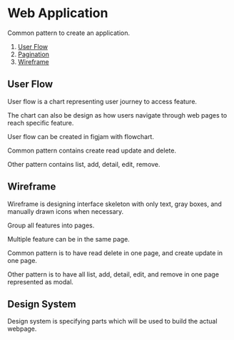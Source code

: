 # Web Application

Common pattern to create an application.

1. [User Flow](#user-flow)
2. [Pagination](#pagination)
3. [Wireframe](#wireframe)

## User Flow

User flow is a chart representing user journey to access feature.

The chart can also be design as how users navigate through web pages to reach
specific feature.

User flow can be created in figjam with flowchart.

Common pattern contains create read update and delete.

Other pattern contains list, add, detail, edit, remove.

## Wireframe

Wireframe is designing interface skeleton with only text, gray boxes, and
manually drawn icons when necessary.

Group all features into pages.

Multiple feature can be in the same page.

Common pattern is to have read delete in one page, and create update in one
page.

Other pattern is to have all list, add, detail, edit, and remove in one page
represented as modal.

## Design System

Design system is specifying parts which will be used to build the actual
webpage.

